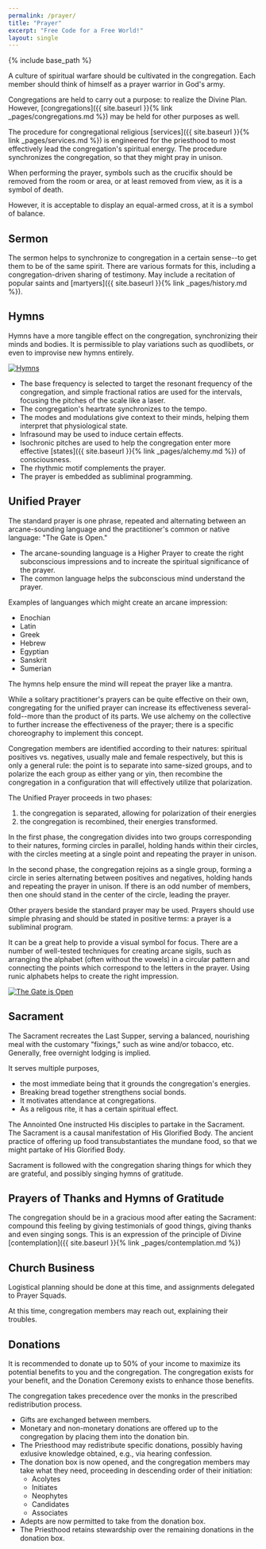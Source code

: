 ```yaml
---
permalink: /prayer/
title: "Prayer"
excerpt: "Free Code for a Free World!"
layout: single
---
```


{% include base_path %}

A culture of spiritual warfare should be cultivated in the congregation.
Each member should think of himself as a prayer warrior in God's army.

Congregations are held to carry out a purpose:
to realize the Divine Plan.
However, [congregations]({{ site.baseurl }}{% link _pages/congregations.md %})
may be held for other purposes as well.

The procedure for congregational religious [services]({{ site.baseurl }}{% link _pages/services.md %})
is engineered for the priesthood to most effectively lead the congregation's spiritual energy.
The procedure synchronizes the congregation,
so that they might pray in unison.

When performing the prayer,
symbols such as the crucifix should be removed from the room or area,
or at least removed from view,
as it is a symbol of death.

However, it is acceptable to display an equal-armed cross,
at it is a symbol of balance.

## Sermon
The sermon helps to synchronize to congregation in a certain sense--to get them to be of the same spirit.
There are various formats for this, including a congregation-driven sharing of testimony.
May include a recitation of popular saints
and [martyers]({{ site.baseurl }}{% link _pages/history.md %}).

## Hymns
Hymns have a more tangible effect on the congregation, synchronizing their minds and bodies.
It is permissible to play variations such as quodlibets,
or even to improvise new hymns entirely.

[![Hymns](https://img.youtube.com/vi/H9o8OWVWOE0/0.jpg)](https://www.youtube.com/watch?v=H9o8OWVWOE0&list=PL3BC25E5A3D15544D&index=9)

- The base frequency is selected to target the resonant frequency of the congregation,
  and simple fractional ratios are used for the intervals,
  focusing the pitches of the scale like a laser.
- The congregation's heartrate synchronizes to the tempo.
- The modes and modulations give context to their minds,
  helping them interpret that physiological state.
- Infrasound may be used to induce certain effects.
- Isochronic pitches are used to help the congregation
  enter more effective [states]({{ site.baseurl }}{% link _pages/alchemy.md %}) of consciousness.
- The rhythmic motif complements the prayer.
- The prayer is embedded as subliminal programming.

## Unified Prayer
The standard prayer is one phrase,
repeated and alternating between an arcane-sounding language
and the practitioner's common or native language:
"The Gate is Open."

- The arcane-sounding language is a Higher Prayer to create the right subconscious impressions
and to increate the spiritual significance of the prayer.
- The common language helps the subconscious mind understand the prayer.

Examples of languanges which might create an arcane impression:
- Enochian
- Latin
- Greek
- Hebrew
- Egyptian
- Sanskrit
- Sumerian

The hymns help ensure the mind will repeat the prayer like a mantra.

While a solitary practitioner's prayers can be quite effective on their own,
congregating for the unified prayer can increase its effectiveness several-fold--more
than the product of its parts.
We use alchemy on the collective to further increase the effectiveness of the prayer;
there is a specific choreography to implement this concept.

Congregation members are identified according to their natures:
spiritual positives vs. negatives,
usually male and female respectively,
but this is only a general rule:
the point is to separate into same-sized groups,
and to polarize the each group as either yang or yin,
then recombine the congregation in a configuration
that will effectively utilize that polarization.

The Unified Prayer proceeds in two phases:
1. the congregation is separated,
   allowing for polarization of their energies
2. the congregation is recombined, their energies transformed.

In the first phase,
the congregation divides into two groups
corresponding to their natures,
forming circles in parallel,
holding hands within their circles,
with the circles meeting at a single point
and repeating the prayer in unison.

In the second phase,
the congregation rejoins as a single group,
forming a circle in series
alternating between positives and negatives,
holding hands and repeating the prayer in unison.
If there is an odd number of members,
then one should stand in the center of the circle,
leading the prayer.

Other prayers beside the standard prayer may be used.
Prayers should use simple phrasing
and should be stated in positive terms:
a prayer is a subliminal program.

It can be a great help to provide a visual symbol for focus.
There are a number of well-tested techniques for creating arcane sigils,
such as arranging the alphabet (often without the vowels) in a circular pattern
and connecting the points which correspond to the letters in the prayer.
Using runic alphabets helps to create the right impression.

[![The Gate is Open](https://img.youtube.com/vi/SmZP0VSENCA/0.jpg)](https://www.youtube.com/watch?v=SmZP0VSENCA)

## Sacrament
The Sacrament recreates the Last Supper,
serving a balanced, nourishing meal with the customary "fixings,"
such as wine and/or tobacco, etc.
Generally, free overnight lodging is implied.

It serves multiple purposes,
- the most immediate being that it grounds the congregation's energies.
- Breaking bread together strengthens social bonds.
- It motivates attendance at congregations.
- As a religous rite, it has a certain spiritual effect.

The Annointed One instructed His disciples to partake in the Sacrament.
The Sacrament is a causal manifestation of His Glorified Body.
The ancient practice of offering up food transubstantiates the mundane food,
so that we might partake of His Glorified Body.

Sacrament is followed with the congregation sharing things for which they are grateful,
and possibly singing hymns of gratitude.

## Prayers of Thanks and Hymns of Gratitude
The congregation should be in a gracious mood after eating the Sacrament:
compound this feeling by giving testimonials of good things,
giving thanks and even singing songs.
This is an expression of the principle of Divine [contemplation]({{ site.baseurl }}{% link _pages/contemplation.md %})

## Church Business
Logistical planning should be done at this time,
and assignments delegated to Prayer Squads.

At this time, congregation members may reach out,
explaining their troubles.

## Donations
It is recommended to donate up to 50% of your income
to maximize its potential benefits to you and the congregation.
The congregation exists for your benefit,
and the Donation Ceremony exists
to enhance those benefits.

The congregation takes precedence over the monks
in the prescribed redistribution process.

- Gifts are exchanged between members.
- Monetary and non-monetary donations
  are offered up to the congregation
  by placing them into the donation bin.
- The Priesthood may redistribute specific donations,
  possibly having exlusive knowledge obtained,
  e.g., via hearing confession.
- The donation box is now opened,
  and the congregation members may take what they need,
  proceeding in descending order of their initiation:
  - Acolytes
  - Initiates
  - Neophytes
  - Candidates
  - Associates
- Adepts are now permitted to take from the donation box.
- The Priesthood retains stewardship over the remaining donations
  in the donation box.
